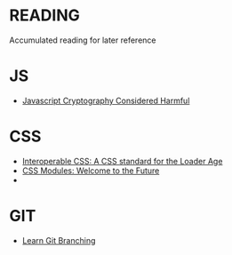 # READING
Accumulated reading for later reference

# JS
- [Javascript Cryptography Considered Harmful](https://www.nccgroup.trust/us/about-us/newsroom-and-events/blog/2011/august/javascript-cryptography-considered-harmful/)

# CSS
- [Interoperable CSS: A CSS standard for the Loader Age](http://glenmaddern.com/articles/interoperable-css)
- [CSS Modules: Welcome to the Future](http://glenmaddern.com/articles/css-modules)
- 
# GIT
- [Learn Git Branching](https://pcottle.github.io/learnGitBranching/)
